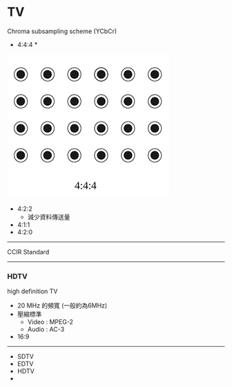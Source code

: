 # TV

Chroma subsampling scheme \(YCbCr\)

* 4:4:4
  * 

![](../../.gitbook/assets/image%20%282%29.png)

* 4:2:2
  * 減少資料傳送量
* 4:1:1
* 4:2:0

---

CCIR Standard

---

### HDTV

high definition TV

* 20 MHz 的頻寬 \(一般約為6MHz\)
* 壓縮標準
  * Video : MPEG-2
  * Audio : AC-3
* 16:9

---

* SDTV
* EDTV
* HDTV
* 
